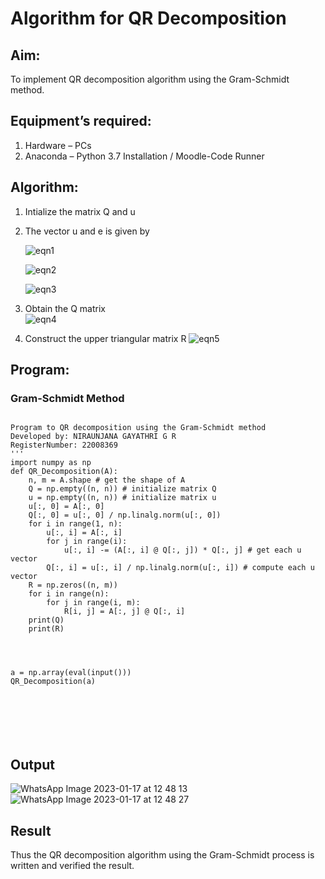 # Algorithm for QR Decomposition
## Aim:
To implement QR decomposition algorithm using the Gram-Schmidt method.
## Equipment’s required:
1.	Hardware – PCs
2.	Anaconda – Python 3.7 Installation / Moodle-Code Runner
## Algorithm:
1.	Intialize the matrix Q and u
2.	The vector u and e is given by

    ![eqn1](./ex4.jpg)

    ![eqn2](./ex6.jpg)

    ![eqn3](./ex3.jpg)

3.	Obtain the Q matrix   
    ![eqn4](./ex1.jpg)
4.	Construct the upper triangular matrix R
    ![eqn5](./ex2.jpg)



## Program:
### Gram-Schmidt Method
```

Program to QR decomposition using the Gram-Schmidt method
Developed by: NIRAUNJANA GAYATHRI G R
RegisterNumber: 22008369
'''
import numpy as np
def QR_Decomposition(A):
    n, m = A.shape # get the shape of A
    Q = np.empty((n, n)) # initialize matrix Q
    u = np.empty((n, n)) # initialize matrix u
    u[:, 0] = A[:, 0]
    Q[:, 0] = u[:, 0] / np.linalg.norm(u[:, 0])
    for i in range(1, n):
        u[:, i] = A[:, i]
        for j in range(i):
            u[:, i] -= (A[:, i] @ Q[:, j]) * Q[:, j] # get each u vector
        Q[:, i] = u[:, i] / np.linalg.norm(u[:, i]) # compute each u vector
    R = np.zeros((n, m))
    for i in range(n):
        for j in range(i, m):
            R[i, j] = A[:, j] @ Q[:, i]
    print(Q)
    print(R)
    
    
    
    
a = np.array(eval(input()))
QR_Decomposition(a)







```

## Output

![WhatsApp Image 2023-01-17 at 12 48 13](https://user-images.githubusercontent.com/119395610/212851877-a4fac0b2-6b81-441b-afe9-f23904ead2bc.jpg)![WhatsApp Image 2023-01-17 at 12 48 27](https://user-images.githubusercontent.com/119395610/212852028-7ecacd01-8bc9-488a-a10d-e9621cdc4330.jpg)












## Result
Thus the QR decomposition algorithm using the Gram-Schmidt process is written and verified the result.
